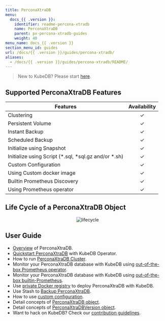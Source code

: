 ```yaml
---
title: PerconaXtraDB
menu:
  docs_{{ .version }}:
    identifier: readme-percona-xtradb
    name: PerconaXtraDB
    parent: px-percona-xtradb-guides
    weight: 40
menu_name: docs_{{ .version }}
section_menu_id: guides
url: /docs/{{ .version }}/guides/percona-xtradb/
aliases:
  - /docs/{{ .version }}/guides/percona-xtradb/README/
---
```


> New to KubeDB? Please start [here](/docs/README.md).

## Supported PerconaXtraDB Features

| Features                                                | Availability |
| ------------------------------------------------------- | :----------: |
| Clustering                                              |   &#10003;   |
| Persistent Volume                                       |   &#10003;   |
| Instant Backup                                          |   &#10003;   |
| Scheduled Backup                                        |   &#10003;   |
| Initialize using Snapshot                               |   &#10003;   |
| Initialize using Script (\*.sql, \*sql.gz and/or \*.sh) |   &#10003;   |
| Custom Configuration                                    |   &#10003;   |
| Using Custom docker image                               |   &#10003;   |
| Builtin Prometheus Discovery                            |   &#10003;   |
| Using Prometheus operator                               |   &#10003;   |

## Life Cycle of a PerconaXtraDB Object

<p align="center">
  <img alt="lifecycle" src="/docs/images/percona-xtradb/Lifecycle_of_a_PerconaXtraDB.svg" >
</p>

## User Guide

- [Overview](/docs/guides/percona-xtradb/overview/overview.md) of PerconaXtraDB.
- [Quickstart PerconaXtraDB](/docs/guides/percona-xtradb/quickstart/quickstart.md) with KubeDB Operator.
- How to run [PerconaXtraDB Cluster](/docs/guides/percona-xtradb/clustering/percona-xtradb-cluster.md).
- Monitor your PerconaXtraDB database with KubeDB using [out-of-the-box Prometheus operator](/docs/guides/percona-xtradb/monitoring/using-prometheus-operator.md).
- Monitor your PerconaXtraDB database with KubeDB using [out-of-the-box builtin-Prometheus](/docs/guides/percona-xtradb/monitoring/using-builtin-prometheus.md).
- Use [private Docker registry](/docs/guides/percona-xtradb/private-registry/using-private-registry.md) to deploy PerconaXtraDB with KubeDB.
- Use Stash to [Backup PerconaXtraDB](/docs/guides/percona-xtradb/backup/overview/index.md).
- How to use [custom configuration](/docs/guides/percona-xtradb/configuration/using-config-file.md).
- Detail concepts of [PerconaXtraDB object](/docs/guides/percona-xtradb/concepts/percona-xtradb.md).
- Detail concepts of [PerconaXtraDBVersion object](/docs/guides/percona-xtradb/concepts/catalog.md).
- Want to hack on KubeDB? Check our [contribution guidelines](/docs/CONTRIBUTING.md).
